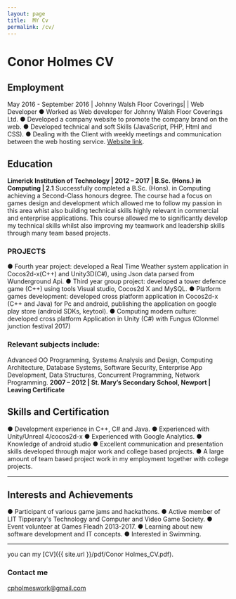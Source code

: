 ```yaml
---
layout: page
title:  MY Cv
permalink: /cv/
---
```

# Conor Holmes CV
## Employment

May 2016 - September 2016 | Johnny Walsh Floor Coverings| | Web Developer
● Worked as Web developer for Johnny Walsh Floor Coverings Ltd.
● Developed a company website to promote the company brand on the web.
● Developed technical and soft Skills (JavaScript, PHP, Html and CSS).
● Dealing with the Client with weekly meetings and communication between the web
hosting service.
[Website link](http://johnnywalshfloorcoverings.ie/).

## Education
**Limerick Institution of Technology | 2012 – 2017 | B.Sc. (Hons.) in Computing | 2.1**
Successfully completed a B.Sc. (Hons). in Computing achieving a Second-Class honours degree.
The course had a focus on games design and development which allowed me to follow my
passion in this area whist also building technical skills highly relevant in commercial and
enterprise applications. This course allowed me to significantly develop my technical skills
whilst also improving my teamwork and leadership skills through many team based projects.
### PROJECTS
● Fourth year project: developed a Real Time Weather system application in Cocos2d-x(C++)
and Unity3D(C#), using Json data parsed from Wunderground Api.
● Third year group project: developed a tower defence game (C++) using tools Visual
studio, Cocos2d X and MySQL.
● Platform games development: developed cross platform application in Cocos2d-x (C++ and
Java) for Pc and android, publishing the application on google play store (android SDKs,
keytool).
● Computing modern culture: developed cross platform Application in Unity (C#) with Fungus
(Clonmel junction festival 2017)
### Relevant subjects include:
Advanced OO Programming, Systems Analysis and Design, Computing Architecture, Database
Systems, Software Security, Enterprise App Development, Data Structures, Concurrent
Programming, Network Programming.
**2007 – 2012 | St. Mary’s Secondary School, Newport | Leaving Certificate**

## Skills and Certification
● Development experience in C++, C# and Java.
● Experienced with Unity/Unreal 4/cocos2d-x
● Experienced with Google Analytics.
● Knowledge of android studio
● Excellent communication and presentation skills developed through major work and
college based projects.
● A large amount of team based project work in my employment together with college
projects.
____________________________________________________________________
## Interests and Achievements
● Participant of various game jams and hackathons.
● Active member of LIT Tipperary's Technology and Computer and Video Game Society.
● Event volunteer at Games Fleadh 2013-2017.
● Learning about new software development and IT concepts.
● Interested in Swimming.
____________________________


you can my [CV]({{ site.url }}/pdf/Conor Holmes_CV.pdf).


### Contact me

[cpholmeswork@gmail.com](mailto:cpholmeswork@gmail.com)
